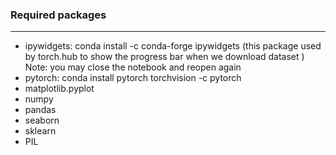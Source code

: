 ### Required packages

---
- ipywidgets: conda install -c conda-forge ipywidgets (this package used by torch.hub to show the progress bar when we download dataset )
Note: you may close the notebook and reopen again 
- pytorch: conda install pytorch torchvision -c pytorch
- matplotlib.pyplot
- numpy
- pandas
- seaborn
- sklearn
- PIL
